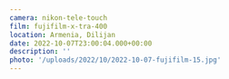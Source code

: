 ```yaml
---
camera: nikon-tele-touch
film: fujifilm-x-tra-400
location: Armenia, Dilijan
date: 2022-10-07T23:00:04.000+00:00
description: ''
photo: '/uploads/2022/10/2022-10-07-fujifilm-15.jpg'
---
```

